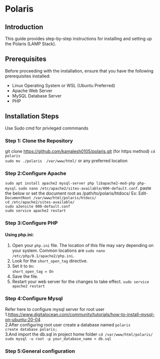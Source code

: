 # Polaris
## Introduction

This guide provides step-by-step instructions for installing and setting up the Polaris (LAMP Stack).
## Prerequisites

Before proceeding with the installation, ensure that you have the following prerequisites installed:

-   Linux Operating System or WSL (Ubuntu Preferred)
-   Apache Web Server
-   MySQL Database Server
-   PHP

## Installation Steps
Use Sudo cmd for privleged commmands
### Step 1: Clone the Repository
git clone https://github.com/kamalesh0105/polaris.git (for https method)
`cd polaris`  
`sudo mv ./polaris  /var/www/html/`   or any preferred location  
### Step 2:Configure Apache
`sudo apt install apache2 mysql-server php libapache2-mod-php php-mysql`.
`sudo nano /etc/apache2/sites-available/000-default.conf`.
paste the below or set the document root as /path/to/polaris/htdocs/
Ex:
Edit-`DocumentRoot /var/www/html/polaris/htdocs/`  
`cd /etc/apache2/sites-available/`  
`sudo a2ensite 000-default.conf `  
`sudo service apache2 restart`  

### Step 3:Configure PHP
#### Using php.ini:

1.  Open your `php.ini` file. The location of this file may vary depending on your system. Common locations are  `sudo nano /etc/php/8.1/apache2/php.ini`.  
2.  Look for the `short_open_tag` directive.
3.  Set it to `On`:        
    `short_open_tag = On`   
4.  Save the file.
5.  Restart your web server for the changes to take effect.
    `sudo service apache2 restart`
### Step 4:Configure Mysql 
Refer here to configure mysql server for root user  
1.https://www.digitalocean.com/community/tutorials/how-to-install-mysql-on-ubuntu-20-04  
2.After configuring root user create a database named `polaris`  
	`create database polaris;`  
3.And import the db.sql in project home folder
	`cd /var/www/html/polaris/`  
	`sudo mysql -u root -p your_database_name < db.sql`  
	
### Step 5:General configuration
